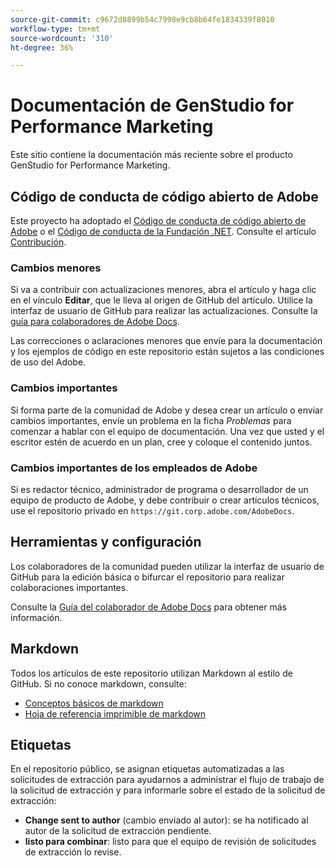 ```yaml
---
source-git-commit: c9672d8899b54c7998e9cb8b64fe1834339f8010
workflow-type: tm+mt
source-wordcount: '310'
ht-degree: 36%

---
```

# Documentación de GenStudio for Performance Marketing

Este sitio contiene la documentación más reciente sobre el producto GenStudio for Performance Marketing.

## Código de conducta de código abierto de Adobe

Este proyecto ha adoptado el [Código de conducta de código abierto de Adobe](code-of-conduct.md) o el [Código de conducta de la Fundación .NET](https://dotnetfoundation.org/about/policies/code-of-conduct). Consulte el artículo [Contribución](contributing.md).

### Cambios menores

Si va a contribuir con actualizaciones menores, abra el artículo y haga clic en el vínculo **Editar**, que le lleva al origen de GitHub del artículo. Utilice la interfaz de usuario de GitHub para realizar las actualizaciones. Consulte la [guía para colaboradores de Adobe Docs](https://experienceleague.adobe.com/es_es/docs/contributor/contributor-guide/introduction).

Las correcciones o aclaraciones menores que envíe para la documentación y los ejemplos de código en este repositorio están sujetos a las condiciones de uso del Adobe.

### Cambios importantes

Si forma parte de la comunidad de Adobe y desea crear un artículo o enviar cambios importantes, envíe un problema en la ficha _Problemas_ para comenzar a hablar con el equipo de documentación. Una vez que usted y el escritor estén de acuerdo en un plan, cree y coloque el contenido juntos.

### Cambios importantes de los empleados de Adobe

Si es redactor técnico, administrador de programa o desarrollador de un equipo de producto de Adobe, y debe contribuir o crear artículos técnicos, use el repositorio privado en `https://git.corp.adobe.com/AdobeDocs`.

## Herramientas y configuración

Los colaboradores de la comunidad pueden utilizar la interfaz de usuario de GitHub para la edición básica o bifurcar el repositorio para realizar colaboraciones importantes.

Consulte la [Guía del colaborador de Adobe Docs](https://experienceleague.adobe.com/es_es/docs/contributor/contributor-guide/introduction) para obtener más información.

## Markdown

Todos los artículos de este repositorio utilizan Markdown al estilo de GitHub. Si no conoce markdown, consulte:

- [Conceptos básicos de markdown](https://docs.github.com/es/get-started/writing-on-github/getting-started-with-writing-and-formatting-on-github/basic-writing-and-formatting-syntax)
- [Hoja de referencia imprimible de markdown](https://docs.github.com/en/get-started/getting-started-with-git/git-cheatsheet)

## Etiquetas

En el repositorio público, se asignan etiquetas automatizadas a las solicitudes de extracción para ayudarnos a administrar el flujo de trabajo de la solicitud de extracción y para informarle sobre el estado de la solicitud de extracción:

- **Change sent to author** (cambio enviado al autor): se ha notificado al autor de la solicitud de extracción pendiente.
- **listo para combinar**: listo para que el equipo de revisión de solicitudes de extracción lo revise.
